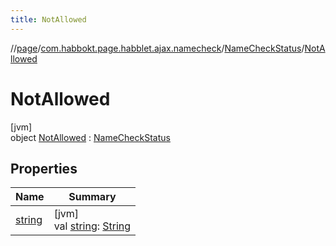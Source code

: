 ```yaml
---
title: NotAllowed
---
```

//[page](../../../../index.html)/[com.habbokt.page.habblet.ajax.namecheck](../../index.html)/[NameCheckStatus](../index.html)/[NotAllowed](index.html)



# NotAllowed



[jvm]\
object [NotAllowed](index.html) : [NameCheckStatus](../index.html)



## Properties


| Name | Summary |
|---|---|
| [string](../string.html) | [jvm]<br>val [string](../string.html): [String](https://kotlinlang.org/api/latest/jvm/stdlib/kotlin/-string/index.html) |


